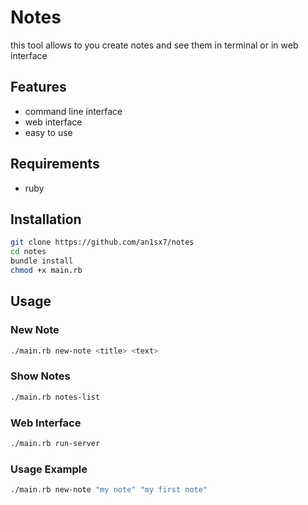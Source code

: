 # Notes

this tool allows to you create notes and see them in terminal or in web interface

## Features
- command line interface
- web interface
- easy to use

## Requirements
- ruby

## Installation
```bash
git clone https://github.com/an1sx7/notes
cd notes
bundle install
chmod +x main.rb
```

## Usage

### New Note
```bash
./main.rb new-note <title> <text>
```

### Show Notes
```bash
./main.rb notes-list
```

### Web Interface
```bash
./main.rb run-server
```

### Usage Example
```bash
./main.rb new-note "my note" "my first note"
```
